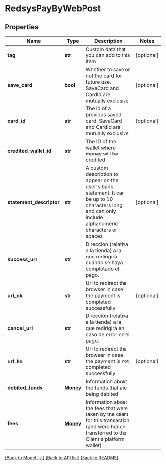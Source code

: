 # RedsysPayByWebPost

## Properties
Name | Type | Description | Notes
------------ | ------------- | ------------- | -------------
**tag** | **str** | Custom data that you can add to this item | [optional] 
**save_card** | **bool** | Whether to save or not the card for future use. SaveCard and CardId are mutually exclusive | [optional] 
**card_id** | **str** | The id of a previous saved card. SaveCard and CardId are mutually exclusive | [optional] 
**credited_wallet_id** | **str** | The ID of the wallet where money will be credited | 
**statement_descriptor** | **str** | A custom description to appear on the user&#39;s bank statement. It can be up to 10 characters long, and can only include alphanumeric characters or spaces | [optional] 
**success_url** | **str** | Dirección (relativa a la tienda) a la que redirigirá cuando se haya completado el pago. | 
**url_ok** | **str** | Url to redirect the browser in case the payment is completed successfully | [optional] 
**cancel_url** | **str** | Dirección (relativa a la tienda) a la que redirigirá en caso de error en el pago. | 
**url_ko** | **str** | Url to redirect the browser in case the payment is not completed successfully | [optional] 
**debited_funds** | [**Money**](Money.md) | Information about the funds that are being debited | 
**fees** | [**Money**](Money.md) | Information about the fees that were taken by the client for this transaction (and were hence transferred to the Client&#39;s platform wallet) | 

[[Back to Model list]](../README.md#documentation-for-models) [[Back to API list]](../README.md#documentation-for-api-endpoints) [[Back to README]](../README.md)


